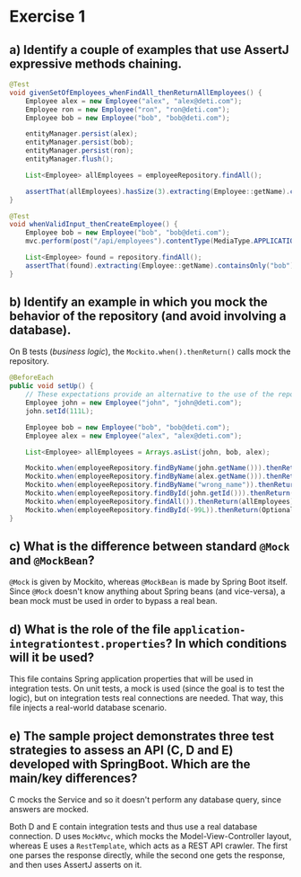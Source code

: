 # Exercise 1
## a) Identify a couple of examples that use AssertJ expressive methods chaining.
```java
@Test
void givenSetOfEmployees_whenFindAll_thenReturnAllEmployees() {
    Employee alex = new Employee("alex", "alex@deti.com");
    Employee ron = new Employee("ron", "ron@deti.com");
    Employee bob = new Employee("bob", "bob@deti.com");

    entityManager.persist(alex);
    entityManager.persist(bob);
    entityManager.persist(ron);
    entityManager.flush();

    List<Employee> allEmployees = employeeRepository.findAll();

    assertThat(allEmployees).hasSize(3).extracting(Employee::getName).containsOnly(alex.getName(), ron.getName(), bob.getName());
}
```

```java
@Test
void whenValidInput_thenCreateEmployee() {
    Employee bob = new Employee("bob", "bob@deti.com");
    mvc.perform(post("/api/employees").contentType(MediaType.APPLICATION_JSON).content(JsonUtils.toJson(bob)));

    List<Employee> found = repository.findAll();
    assertThat(found).extracting(Employee::getName).containsOnly("bob");
}
```

## b) Identify an example in which you mock the behavior of the repository (and avoid involving a database).
On B tests (*business logic*), the `Mockito.when().thenReturn()` calls mock the repository.

```java
@BeforeEach
public void setUp() {
    // These expectations provide an alternative to the use of the repository
    Employee john = new Employee("john", "john@deti.com");
    john.setId(111L);

    Employee bob = new Employee("bob", "bob@deti.com");
    Employee alex = new Employee("alex", "alex@deti.com");

    List<Employee> allEmployees = Arrays.asList(john, bob, alex);

    Mockito.when(employeeRepository.findByName(john.getName())).thenReturn(john);
    Mockito.when(employeeRepository.findByName(alex.getName())).thenReturn(alex);
    Mockito.when(employeeRepository.findByName("wrong_name")).thenReturn(null);
    Mockito.when(employeeRepository.findById(john.getId())).thenReturn(Optional.of(john));
    Mockito.when(employeeRepository.findAll()).thenReturn(allEmployees);
    Mockito.when(employeeRepository.findById(-99L)).thenReturn(Optional.empty());
}
```

## c) What is the difference between standard `@Mock` and `@MockBean`?
`@Mock` is given by Mockito, whereas `@MockBean` is made by Spring Boot itself.
Since `@Mock` doesn't know anything about Spring beans (and vice-versa), a bean mock must be used in order to bypass a real bean.

## d) What is the role of the file `application-integrationtest.properties`? In which conditions will it be used?
This file contains Spring application properties that will be used in integration tests.
On unit tests, a mock is used (since the goal is to test the logic), but on integration tests real connections are needed.
That way, this file injects a real-world database scenario.

## e) The sample project demonstrates three test strategies to assess an API (C, D and E) developed with SpringBoot. Which are the main/key differences?
C mocks the Service and so it doesn't perform any database query, since answers are mocked.

Both D and E contain integration tests and thus use a real database connection.
D uses `MockMvc`, which mocks the Model-View-Controller layout, whereas E uses a `RestTemplate`, which acts as a REST API crawler.
The first one parses the response directly, while the second one gets the response, and then uses AssertJ asserts on it.
